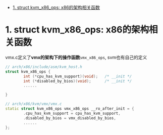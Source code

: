 
<!-- @import "[TOC]" {cmd="toc" depthFrom=1 depthTo=6 orderedList=false} -->

<!-- code_chunk_output -->

- [1. struct kvm_x86_ops: x86的架构相关函数](#1-struct-kvm_x86_ops-x86的架构相关函数)

<!-- /code_chunk_output -->

# 1. struct kvm_x86_ops: x86的架构相关函数

vmx.c定义了**vmx的架构下的操作函数**`vmx_x86_ops`, svm也有自己的定义

```cpp
// arch/x86/include/asm/kvm_host.h
struct kvm_x86_ops {
		int (*cpu_has_kvm_support)(void);	/* __init */
		int (*disabled_by_bios)(void);		/* __init */
		......

}

// arch/x86/kvm/vmx/vmx.c
static struct kvm_x86_ops vmx_x86_ops __ro_after_init = {
		.cpu_has_kvm_support = cpu_has_kvm_support,
		.disabled_by_bios = vmx_disabled_by_bios,
		......
};
```
